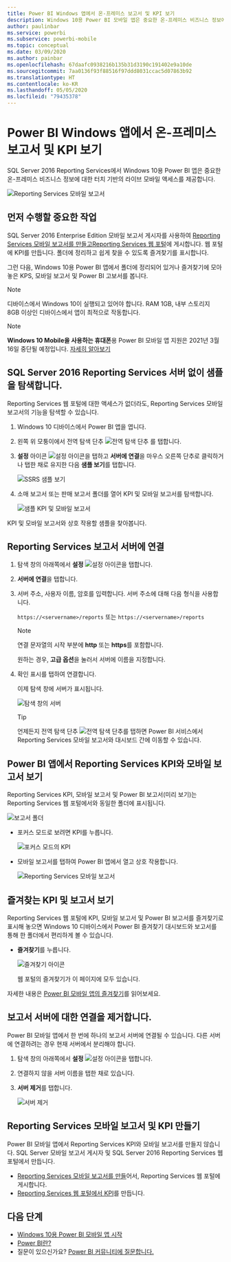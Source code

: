 ```yaml
---
title: Power BI Windows 앱에서 온-프레미스 보고서 및 KPI 보기
description: Windows 10용 Power BI 모바일 앱은 중요한 온-프레미스 비즈니스 정보에 대한 터치 기반의 라이브 모바일 액세스를 제공합니다.
author: paulinbar
ms.service: powerbi
ms.subservice: powerbi-mobile
ms.topic: conceptual
ms.date: 03/09/2020
ms.author: painbar
ms.openlocfilehash: 67daafc0938216b135b31d3190c191402e9a10de
ms.sourcegitcommit: 7aa0136f93f88516f97ddd8031ccac5d07863b92
ms.translationtype: HT
ms.contentlocale: ko-KR
ms.lasthandoff: 05/05/2020
ms.locfileid: "79435378"
---
```

# <a name="view-on-premises-reports-and-kpis-in-the-power-bi-windows-app"></a>Power BI Windows 앱에서 온-프레미스 보고서 및 KPI 보기
SQL Server 2016 Reporting Services에서 Windows 10용 Power BI 앱은 중요한 온-프레미스 비즈니스 정보에 대한 터치 기반의 라이브 모바일 액세스를 제공합니다. 

![Reporting Services 모바일 보고서](././media/mobile-app-windows-10-ssrs-kpis-mobile-reports/power-bi-ssrs-mobile-report.png)

## <a name="first-things-first"></a>먼저 수행할 중요한 작업
SQL Server 2016 Enterprise Edition 모바일 보고서 게시자를 사용하여 [Reporting Services 모바일 보고서를 만들고](https://msdn.microsoft.com/library/mt652547.aspx)[Reporting Services 웹 포털](https://msdn.microsoft.com/library/mt637133.aspx)에 게시합니다. 웹 포털에 KPI를 만듭니다. 폴더에 정리하고 쉽게 찾을 수 있도록 즐겨찾기를 표시합니다. 

그런 다음, Windows 10용 Power BI 앱에서 폴더에 정리되어 있거나 즐겨찾기에 모아놓은 KPS, 모바일 보고서 및 Power BI 고보서를 봅니다. 

> [!NOTE]
> 디바이스에서 Windows 10이 실행되고 있어야 합니다. RAM 1GB, 내부 스토리지 8GB 이상인 디바이스에서 앱이 최적으로 작동합니다.

>[!NOTE]
>**Windows 10 Mobile을 사용하는 휴대폰**용 Power BI 모바일 앱 지원은 2021년 3월 16일 중단될 예정입니다. [자세히 알아보기](https://go.microsoft.com/fwlink/?linkid=2121400)

## <a name="explore-samples-without-a-sql-server-2016-reporting-services-server"></a>SQL Server 2016 Reporting Services 서버 없이 샘플을 탐색합니다.
Reporting Services 웹 포털에 대한 액세스가 없더라도, Reporting Services 모바일 보고서의 기능을 탐색할 수 있습니다.

1. Windows 10 디바이스에서 Power BI 앱을 엽니다.
2. 왼쪽 위 모퉁이에서 전역 탐색 단추 ![전역 탐색 단추](././media/mobile-app-windows-10-ssrs-kpis-mobile-reports/powerbi_windows10_options_icon.png) 를 탭합니다.
3. **설정** 아이콘 ![설정 아이콘](./././media/mobile-app-windows-10-ssrs-kpis-mobile-reports/power-bi-settings-icon.png)을 탭하고 **서버에 연결**을 마우스 오른쪽 단추로 클릭하거나 탭한 채로 유지한 다음 **샘플 보기**를 탭합니다.
   
   ![SSRS 샘플 보기](./media/mobile-app-windows-10-ssrs-kpis-mobile-reports/power-bi-win10-connect-ssrs-samples.png)
4. 소매 보고서 또는 판매 보고서 폴더를 열어 KPI 및 모바일 보고서를 탐색합니다.
   
   ![샘플 KPI 및 모바일 보고서](./media/mobile-app-windows-10-ssrs-kpis-mobile-reports/power-bi-win10-ssrs-sample-kpis.png)

KPI 및 모바일 보고서와 상호 작용할 샘플을 찾아봅니다.

## <a name="connect-to-a-reporting-services-report-server"></a>Reporting Services 보고서 서버에 연결
1. 탐색 창의 아래쪽에서 **설정** ![설정 아이콘](./././media/mobile-app-windows-10-ssrs-kpis-mobile-reports/power-bi-settings-icon.png)을 탭합니다.
2. **서버에 연결**을 탭합니다.
3. 서버 주소, 사용자 이름, 암호를 입력합니다. 서버 주소에 대해 다음 형식을 사용합니다.
   
     `https://<servername>/reports` 또는   `https://<servername>/reports`
   
   > [!NOTE]
   > 연결 문자열의 시작 부분에 **http** 또는 **https**를 포함합니다.
   > 
   > 
   
    원하는 경우, **고급 옵션**을 눌러서 서버에 이름을 지정합니다.
4. 확인 표시를 탭하여 연결합니다. 
   
   이제 탐색 창에 서버가 표시됩니다.
   
   ![탐색 창의 서버](./media/mobile-app-windows-10-ssrs-kpis-mobile-reports/power-bi-ssrs-mobile-report-server.png)
   
   >[!TIP]
   >언제든지 전역 탐색 단추 ![전역 탐색 단추](././media/mobile-app-windows-10-ssrs-kpis-mobile-reports/powerbi_windows10_options_icon.png)를 탭하면 Power BI 서비스에서 Reporting Services 모바일 보고서와 대시보드 간에 이동할 수 있습니다. 
   > 

## <a name="view-reporting-services-kpis-and-mobile-reports-in-the-power-bi-app"></a>Power BI 앱에서 Reporting Services KPI와 모바일 보고서 보기
Reporting Services KPI, 모바일 보고서 및 Power BI 보고서(미리 보기)는 Reporting Services 웹 포털에서와 동일한 폴더에 표시됩니다.

![보고서 폴더](./media/mobile-app-windows-10-ssrs-kpis-mobile-reports/power-bi-ssrs-mobile-report-folders.png)

* 포커스 모드로 보려면 KPI를 누릅니다.
  
    ![포커스 모드의 KPI](./media/mobile-app-windows-10-ssrs-kpis-mobile-reports/power-bi-ssrs-mobile-report-kpis.png)
* 모바일 보고서를 탭하여 Power BI 앱에서 열고 상호 작용합니다.
  
    ![Reporting Services 모바일 보고서](././media/mobile-app-windows-10-ssrs-kpis-mobile-reports/power-bi-ssrs-mobile-report.png)

## <a name="view-your-favorite-kpis-and-reports"></a>즐겨찾는 KPI 및 보고서 보기
Reporting Services 웹 포털에 KPI, 모바일 보고서 및 Power BI 보고서를 즐겨찾기로 표시해 놓으면 Windows 10 디바이스에서 Power BI 즐겨찾기 대시보드와 보고서를 통해 한 폴더에서 편리하게 볼 수 있습니다.

* **즐겨찾기**를 누릅니다.
  
   ![즐겨찾기 아이콘](./media/mobile-app-windows-10-ssrs-kpis-mobile-reports/power-bi-ssrs-mobile-report-favorite-menu.png)
  
   웹 포털의 즐겨찾기가 이 페이지에 모두 있습니다.
  
자세한 내용은 [Power BI 모바일 앱의 즐겨찾기](mobile-apps-favorites.md)를 읽어보세요.

## <a name="remove-a-connection-to-a-report-server"></a>보고서 서버에 대한 연결을 제거합니다.
Power BI 모바일 앱에서 한 번에 하나의 보고서 서버에 연결될 수 있습니다. 다른 서버에 연결하려는 경우 현재 서버에서 분리해야 합니다.

1. 탐색 창의 아래쪽에서 **설정** ![설정 아이콘](./././media/mobile-app-windows-10-ssrs-kpis-mobile-reports/power-bi-settings-icon.png)을 탭합니다.
2. 연결하지 않을 서버 이름을 탭한 채로 있습니다.
3. **서버 제거**를 탭합니다.
   
    ![서버 제거](./media/mobile-app-windows-10-ssrs-kpis-mobile-reports/power-bi-windows-10-ssrs-remove-server-menu.png)

## <a name="create-reporting-services-mobile-reports-and-kpis"></a>Reporting Services 모바일 보고서 및 KPI 만들기
Power BI 모바일 앱에서 Reporting Services KPI와 모바일 보고서를 만들지 않습니다. SQL Server 모바일 보고서 게시자 및 SQL Server 2016 Reporting Services 웹 포털에서 만듭니다.

* [Reporting Services 모바일 보고서를 만들](https://msdn.microsoft.com/library/mt652547.aspx)어서, Reporting Services 웹 포털에 게시합니다.
* [Reporting Services 웹 포털에서 KPI](https://msdn.microsoft.com/library/mt683632.aspx)를 만듭니다.

## <a name="next-steps"></a>다음 단계
* [Windows 10용 Power BI 모바일 앱 시작](mobile-windows-10-phone-app-get-started.md)  
* [Power BI란?](../../fundamentals/power-bi-overview.md)  
* 질문이 있으신가요? [Power BI 커뮤니티에 질문합니다.](https://community.powerbi.com/)

